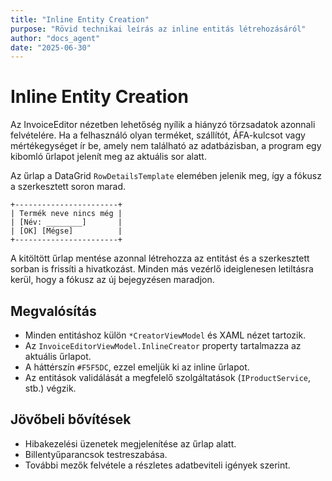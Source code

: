 ```yaml
---
title: "Inline Entity Creation"
purpose: "Rövid technikai leírás az inline entitás létrehozásáról"
author: "docs_agent"
date: "2025-06-30"
---
```


# Inline Entity Creation

Az InvoiceEditor nézetben lehetőség nyílik a hiányzó törzsadatok azonnali felvételére. Ha a felhasználó olyan terméket, szállítót, ÁFA-kulcsot vagy mértékegységet ír be, amely nem található az adatbázisban, a program egy kibomló űrlapot jelenít meg az aktuális sor alatt.

Az űrlap a DataGrid `RowDetailsTemplate` elemében jelenik meg, így a fókusz a szerkesztett soron marad.

```text
+-----------------------+
| Termék neve nincs még |
| [Név: ________]       |
| [OK] [Mégse]          |
+-----------------------+
```

A kitöltött űrlap mentése azonnal létrehozza az entitást és a szerkesztett sorban is frissíti a hivatkozást. Minden más vezérlő ideiglenesen letiltásra kerül, hogy a fókusz az új bejegyzésen maradjon.

## Megvalósítás

* Minden entitáshoz külön `*CreatorViewModel` és XAML nézet tartozik.
* Az `InvoiceEditorViewModel.InlineCreator` property tartalmazza az aktuális űrlapot.
* A háttérszín `#F5F5DC`, ezzel emeljük ki az inline űrlapot.
* Az entitások validálását a megfelelő szolgáltatások (`IProductService`, stb.) végzik.

## Jövőbeli bővítések

* Hibakezelési üzenetek megjelenítése az űrlap alatt.
* Billentyűparancsok testreszabása.
* További mezők felvétele a részletes adatbeviteli igények szerint.
